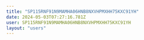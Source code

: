 ```yaml
---
title: "SP115RNF91N9MAMHA06HNB8NXVHPMXHH75KXC91YH"
date: 2024-05-03T07:27:16.781Z
user: SP115RNF91N9MAMHA06HNB8NXVHPMXHH75KXC91YH
layout: "users"
---
```

    